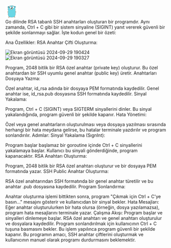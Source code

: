 <a href="https://golang.org/" target="_blank" rel="noreferrer"> 
        <img src="https://raw.githubusercontent.com/devicons/devicon/master/icons/go/go-original.svg" alt="golang" width="40" height="40"/> 
    </a> <br>
Go dilinde RSA tabanlı SSH anahtarları oluşturan bir programdır. Aynı zamanda, Ctrl + C gibi bir sistem sinyaline (SIGINT) yanıt vererek güvenli bir şekilde sonlanmayı sağlar. İşte kodun genel bir özeti:

Ana Özellikler:
RSA Anahtar Çifti Oluşturma:


![Ekran görüntüsü 2024-09-29 190424](https://github.com/user-attachments/assets/9d4c3b1e-1148-4d52-becc-7ec65b83d941)
![Ekran görüntüsü 2024-09-29 190327](https://github.com/user-attachments/assets/2b6f3eab-2a71-4626-b294-6492b4f53f92)



Program, 2048 bitlik bir RSA özel anahtar (private key) oluşturur.
Bu özel anahtardan bir SSH uyumlu genel anahtar (public key) üretir.
Anahtarları Dosyaya Yazma:


Özel anahtar, id_rsa adında bir dosyaya PEM formatında kaydedilir.
Genel anahtar ise, id_rsa.pub dosyasına SSH formatında kaydedilir.
Sinyal Yakalama:

Program, Ctrl + C (SIGINT) veya SIGTERM sinyallerini dinler.
Bu sinyal yakalandığında, program güvenli bir şekilde kapanır.
Hata Yönetimi:

Özel veya genel anahtarların oluşturulması veya dosyaya yazılması sırasında herhangi bir hata meydana gelirse, bu hatalar terminale yazdırılır ve program sonlandırılır.
Adımlar:
Sinyal Yakalama (SıgnInt):

Program başlar başlamaz bir goroutine içinde Ctrl + C sinyallerini yakalamaya başlar. Kullanıcı bu sinyali gönderdiğinde, program kapanacaktır.
RSA Anahtarı Oluşturma:

Program, 2048 bitlik bir RSA özel anahtarı oluşturur ve bir dosyaya PEM formatında yazar.
SSH Public Anahtar Oluşturma:

RSA özel anahtarından SSH formatında bir genel anahtar türetilir ve bu anahtar .pub dosyasına kaydedilir.
Program Sonlandırma:

Anahtar oluşturma işlemi bittikten sonra, program "Çıkmak için Ctrl + C'ye basın..." mesajını gösterir ve kullanıcıdan bir sinyal bekler.
Hata Mesajları:
Eğer anahtar oluşturulurken bir hata olursa (örneğin, dosya yazılamazsa), program hata mesajlarını terminale yazar.
Çalışma Akışı:
Program başlar ve sinyalleri dinlemeye başlar.
RSA özel anahtarı ve genel anahtarı oluşturulur ve dosyalara kaydedilir.
Program sonlandırılmak için kullanıcının Ctrl + C tuşuna basmasını bekler. Bu işlem yapılınca program güvenli bir şekilde kapanır.
Bu programın amacı, SSH anahtar çiftlerini oluşturmak ve kullanıcının manuel olarak programı durdurmasını beklemektir.
